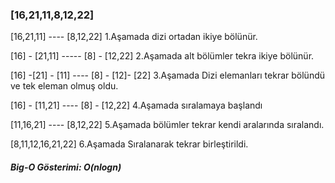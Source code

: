 ### [16,21,11,8,12,22]

[16,21,11] ---- [8,12,22] 1.Aşamada dizi ortadan ikiye bölünür.

[16] - [21,11] ----- [8] - [12,22] 2.Aşamada alt bölümler tekra ikiye bölünür.

[16] -[21] - [11] ---- [8] - [12]- [22] 3.Aşamada Dizi elemanları tekrar bölündü ve tek eleman olmuş oldu.

[16] - [11,21] ---- [8] - [12,22] 4.Aşamada sıralamaya başlandı

[11,16,21] ---- [8,12,22] 5.Aşamada bölümler tekrar kendi aralarında sıralandı.

[8,11,12,16,21,22] 6.Aşamada Sıralanarak tekrar birleştirildi.

##### Big-O Gösterimi: O(nlogn)